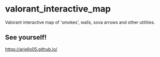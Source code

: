 # valorant_interactive_map
Valorant interactive map of 'smokes', walls, sova arrows and other utilities.
## See yourself!
https://ariello05.github.io/
